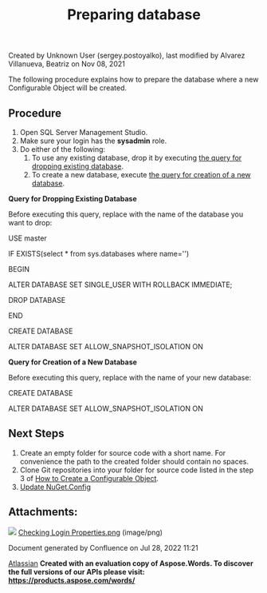 ﻿---
title: "Preparing database"
url: /modularmom/before-you-start/quick-start-to-developing-with-opcenter-modular-manufactring/how-to-create-a-configurable-object/preparing-a-database/
weight: 1
---

<!-- 1. [Modular MOM](c:\users\anil.birajdar\desktop\temp\index.html)
1. [Before You Start](c:\users\anil.birajdar\desktop\temp\Before-You-Start_127740192.html)
1. [Quick Start to Developing with Opcenter Modular Manufacturing](c:\users\anil.birajdar\desktop\temp\Quick-Start-to-Developing-with-Opcenter-Modular-Manufacturing_134455239.html)
1. [How to Create a Configurable Object](c:\users\anil.birajdar\desktop\temp\How-to-Create-a-Configurable-Object_125339498.html)
# **Modular MOM : Preparing a Database**  -->
Created by Unknown User (sergey.postoyalko), last modified by Alvarez Villanueva, Beatriz on Nov 08, 2021 

The following procedure explains how to prepare the database where a new Configurable Object will be created.
## **Procedure**
1. Open SQL Server Management Studio.
1. Make sure your login has the **sysadmin** role.
1. Do either of the following:
   1. To use any existing database, drop it by executing [the query for dropping existing database](#PreparingaDatabase-QueryforDroppingExistingDatabase).
   1. To create a new database, execute [the query for creation of a new database](#PreparingaDatabase-QueryforCreationofaNewDatabase).

**Query for Dropping Existing Database**

Before executing this query, replace **<database name>** with the name of the database you want to drop:

USE master

IF EXISTS(select \* from sys.databases where name='<database name>')

BEGIN

ALTER DATABASE <database name> SET SINGLE\_USER WITH ROLLBACK IMMEDIATE;

DROP DATABASE <database name>

END

CREATE DATABASE <database name>

ALTER DATABASE <database name> SET ALLOW\_SNAPSHOT\_ISOLATION ON

**Query for Creation of a New Database**

Before executing this query, replace **<database name>** with the name of your new database:

CREATE DATABASE <database name>

ALTER DATABASE <database name> SET ALLOW\_SNAPSHOT\_ISOLATION ON
## **Next Steps**
1. Create an empty folder for source code with a short name. For convenience the path to the created folder should contain no spaces.
1. Clone Git repositories into your folder for source code listed in the step 3 of [How to Create a Configurable Object](c:\users\anil.birajdar\desktop\temp\How-to-Create-a-Configurable-Object_125339498.html).
1. [Update NuGet.Config](c:\users\anil.birajdar\desktop\temp\Updating-NuGet.Config_127739663.html)

## **Attachments:**
![](Preparing-a-Database\_127739661.002.png) [Checking Login Properties.png](c:\users\anil.birajdar\desktop\temp\attachments\127739661\127739660.png) (image/png) 

Document generated by Confluence on Jul 28, 2022 11:21

[Atlassian](https://www.atlassian.com/)
**Created with an evaluation copy of Aspose.Words. To discover the full versions of our APIs please visit: https://products.aspose.com/words/**
